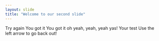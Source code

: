 ```yaml
---
layout: slide
title: "Welcome to our second slide"
---
```

Try again 
You got it You got it oh yeah, yeah, yeah yas!
Your test 
Use the left arrow to go back out!
